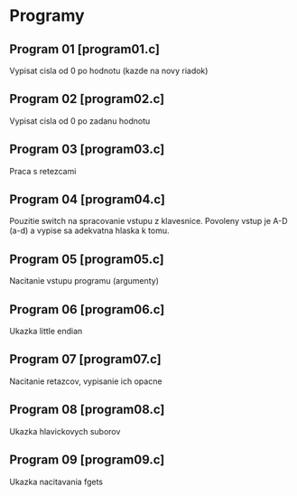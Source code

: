 # Programy

## Program 01 [program01.c]

Vypisat cisla od 0 po hodnotu (kazde na novy riadok)

## Program 02 [program02.c]

Vypisat cisla od 0 po zadanu hodnotu

## Program 03 [program03.c]

Praca s retezcami

## Program 04 [program04.c]

Pouzitie switch na spracovanie vstupu z klavesnice.
Povoleny vstup je A-D (a-d) a vypise sa adekvatna hlaska k tomu.

## Program 05 [program05.c]

Nacitanie vstupu programu (argumenty)

## Program 06 [program06.c]

Ukazka little endian

## Program 07 [program07.c]

Nacitanie retazcov, vypisanie ich opacne

## Program 08 [program08.c]

Ukazka hlavickovych suborov

## Program 09 [program09.c]

Ukazka nacitavania fgets
